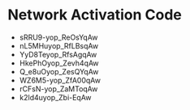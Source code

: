 # Network Activation Code
* sRRU9-yop_ReOsYqAw
* nL5MHuyop_RfLBsqAw
* YyD8Teyop_RfsAgqAw
* HkePhOyop_Zevh4qAw
* Q_e8uOyop_ZesQYqAw
* WZ6M5-yop_ZfA00qAw
* rCFsN-yop_ZaMToqAw
* k2ld4uyop_Zbi-EqAw